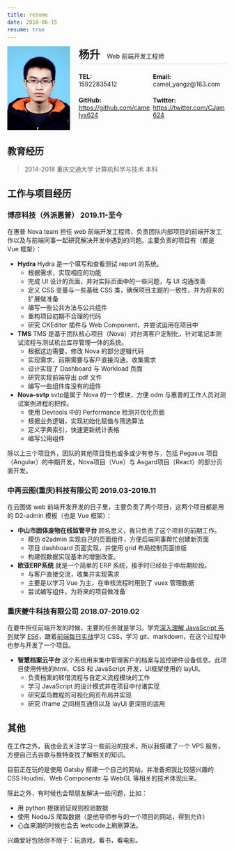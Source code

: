 ```yaml
---
title: resume
date: 2018-06-15
resume: true
---
```


<div style="position: relative; height: 194px;">
    <img src="../assets/xjpic.jpg" alt="head" style="position: absolute;width: 144px;">
    <div style="margin-left: 164px;">
        <div style="margin-bottom: 20px; height: 40px; border-bottom: solid 1px lightgrey">
            <strong style="font-size: 1.75em">&#x6768;&#x5347;</strong>
            <span>&nbsp&nbsp&nbspWeb 前端开发工程师</span>
        </div>
        <div style="margin-bottom: 20px;">
            <div style="width: 49%;display: inline-block;">
            <strong>TEL:</strong>
            <div>15922835412</div>
            </div>
            <div style="width: 49%;display: inline-block;">
            <strong>Email:</strong>
            <div>camel_yangz@163.com</div>
            </div>
        </div>
        <div style="margin-bottom: 20px;">
            <div style="width: 49%;display: inline-block;">
            <strong>GitHub:</strong>
            <div><a href="https://github.com/camelys624">https://github.com/camelys624</a></div>
            </div>
            <div style="width: 49%;display: inline-block;">
            <strong>Twitter:</strong>
            <div><a href="https://twitter.com/CJam624">https://twitter.com/CJam624</a></div>
            </div>
        </div>
    </div>
</div>

## 教育经历

> 2014-2018 重庆交通大学 计算机科学与技术 本科

## 工作与项目经历

### 博彦科技（外派惠普）  2019.11-至今

在惠普 Nova team 担任 web 前端开发工程师，负责团队内部项目的前端开发工作以及与前端同事一起研究解决开发中遇到的问题。主要负责的项目有（都是 Vue 框架）：

- **Hydra** Hydra 是一个填写和查看测试 report 的系统。
  - 根据需求，实现相应的功能
  - 完成 UI 设计的页面，并对实际页面中的一些问题，与 UI 沟通改善
  - 定义 CSS 变量与一些基础 CSS 类，确保项目主题的一致性，并为将来的扩展做准备
  - 编写一些公共方法与公共组件
  - 重构项目初期不合理的代码
  - 研究 CKEditor 插件与 Web Component，并尝试运用在项目中
- **TMS** TMS 是基于团队核心项目（Nova）对台湾客户定制化，针对笔记本测试流程与测试机台库存管理一体的系统。
  - 根据这边需要，修改 Nova 的部分逻辑代码
  - 实现需求，前期需要与客户直接沟通，收集需求
  - 设计实现了 Dashboard 与 Workload 页面
  - 研究实现前端导出 pdf 文件
  - 编写一些组件库没有的组件
- **Nova-svtp** svtp是属于 Nova 的一个模块，方便 odm 与惠普的工作人员对测试案例进程的把控。
  - 使用 Devtools 中的 Performance 检测并优化页面
  - 根据业务逻辑，实现初始化赋值与筛选算法
  - 定义字典索引，快速更新统计表格
  - 编写公用组件

除以上三个项目外，团队的其他项目我也或多或少有参与，包括 Pegasus 项目（Angular）的中期开发，Nova项目（Vue）与 Asgard项目（React）的部分页面开发。

### 中再云图(重庆)科技有限公司    2019.03-2019.11

在云图做 web 前端开发开发的日子里，主要负责了两个项目，这两个项目都是用的 D2-admin 模板（也是 Vue 框架）：

- **中山市固体废物在线监管平台** 顾名思义，我只负责了这个项目的前期工作。
  - 模仿 d2admin 实现自己的页面组件，方便后端同事帮忙创建新页面
  - 项目 dashboard 页面实现，并使用 grid 布局控制页面排版
  - 构建假数据实现基本的增删改查。
- **欧亚ERP系统** 就是一个简单的 ERP 系统，接手时已经处于中后期阶段。
  - 与客户直接交流，收集并实现需求
  - 主要是以学习 Vue 为主，在审核流程时用到了 vuex 管理数据 
  - 尝试编写组件，为将来的项目做准备

### 重庆夔牛科技有限公司    2018.07-2019.02

在夔牛担任前端开发的时候，主要的任务就是学习。学完[深入理解 JavaScript 系列](https://www.cnblogs.com/TomXu/archive/2011/12/15/2288411.html)就学 [ES6](https://es6.ruanyifeng.com/)，跟着[前端每日实战](https://segmentfault.com/blog/comehope)学习 CSS，学习 git、markdown，在这个过程中也参与开发了一个项目。

- **智慧档案云平台** 这个系统用来集中管理客户的档案与监控硬件设备信息。此项目使用传统的html、CSS 和 JavaScript 开发，UI框架使用的 layUI。
  - 负责档案的转借流程与自定义流程模块的工作
  - 学习 JavaScript 的设计模式并在项目中付诸实现
  - 研究菜鸟教程的可视化网页布局并实现
  - 研究 iframe 之间相互通信以及 layUI 更深层的运用

## 其他

在工作之外，我也会去关注学习一些前沿的技术，所以我搭建了一个 VPS 服务，方便自己去谷歌与推特查找了解相关的知识。

目前正在玩的是使用 Gatsby 搭建一个自己的网站，并准备把我比较感兴趣的 CSS Houdini、Web Components 与 WebGL 等相关的技术体现出来。

除此之外，有时候也会帮朋友解决一些问题，比如：
- 用 python 根据验证规则校验数据
- 使用 NodeJS 爬取数据（是他导师参与的一个项目的网站，得到允许）
- 心血来潮的时候也会去 leetcode上刷刷算法。

兴趣爱好包括但不限于：玩游戏，看书，看电影。
